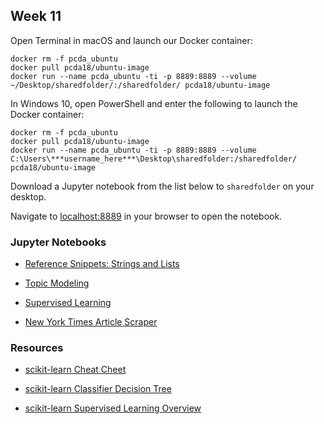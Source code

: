 ## Week 11


Open Terminal in macOS and launch our Docker container:

```
docker rm -f pcda_ubuntu
docker pull pcda18/ubuntu-image
docker run --name pcda_ubuntu -ti -p 8889:8889 --volume ~/Desktop/sharedfolder/:/sharedfolder/ pcda18/ubuntu-image
```

In Windows 10, open PowerShell and enter the following to launch the Docker container:

```
docker rm -f pcda_ubuntu
docker pull pcda18/ubuntu-image
docker run --name pcda_ubuntu -ti -p 8889:8889 --volume C:\Users\***username_here***\Desktop\sharedfolder:/sharedfolder/ pcda18/ubuntu-image
```

Download a Jupyter notebook from the list below to `sharedfolder` on your desktop.


Navigate to [localhost:8889](localhost:8889) in your browser to open the notebook.


### Jupyter Notebooks

- [Reference Snippets: Strings and Lists](https://github.com/pcda18/pcda18.github.io/blob/master/copy_me/Strings_and_Lists_done.ipynb)

- [Topic Modeling](Week-11_Topic-Modeling.ipynb)

- [Supervised Learning](Week-11_Supervised_Learning.ipynb)

- [New York Times Article Scraper](Week-11_NYT_Article_Scrape.ipynb)


### Resources

- [scikit-learn Cheat Cheet](https://s3.amazonaws.com/assets.datacamp.com/blog_assets/Scikit_Learn_Cheat_Sheet_Python.pdf)

- [scikit-learn Classifier Decision Tree](http://scikit-learn.org/stable/tutorial/machine_learning_map/index.html)

- [scikit-learn Supervised Learning Overview](http://scikit-learn.org/stable/tutorial/statistical_inference/supervised_learning.html)
